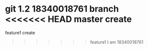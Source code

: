git 1.2
18340018761 branch
<<<<<<< HEAD
master create
=======
feature1 create
>>>>>>> feature1
I am 18340018761
